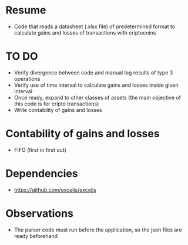 # Resume

- Code that reads a datasheet (.xlsx file) of predetermined format to calculate gains and losses of transactions with criptocoins

# TO DO

- Verify divergence between code and manual log results of type 3 operations
- Verify use of time interval to calculate gains and losses inside given interval
- Once ready, expand to other classes of assets (the main objective of this code is for cripto transactions)
- Write contability of gains and losses

# Contability of gains and losses

- FIFO (first in first out)

# Dependencies

- https://github.com/exceljs/exceljs


# Observations

- The parser code must run before the application, so the json files are ready beforehand